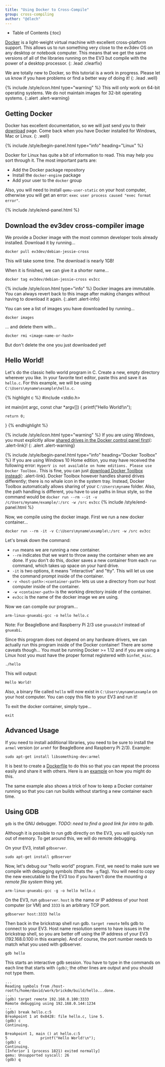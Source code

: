 ```yaml
---
title: "Using Docker to Cross-Compile"
group: cross-compiling
author: "@dlech"
---
```


* Table of Contents
{:toc}

[Docker] is a light-weight virtual machine with excellent cross-platform support.
This allows us to run something very close to the ev3dev OS on any desktop or
notebook computer. This means that we get the same versions of all of the libraries
running on the EV3 but compile with the power of a desktop processor.
{: .lead .clearfix}

We are totally new to Docker, so this tutorial is a work in progress. Please
let us know if you have problems or find a better way of doing it!
{: .lead .well}

[Docker]: http://www.docker.com/

{% include /style/icon.html type="warning" %}
This will only work on 64-bit operating systems. We do not maintain images for
32-bit operating systems.
{:.alert .alert-warning}


## Getting Docker

Docker has excellent documentation, so we will just send you to their
[download](http://www.docker.com/products/docker) page. Come back when you have
Docker installed for Windows, Mac or Linux.
{: .well}

{% include /style/begin-panel.html type="info" heading="Linux" %}

Docker for Linux has quite a bit of information to read. This may help you sort
through it. The most important parts are:

* Add the Docker package repository
* Install the `docker-engine` package
* Add your user to the `docker` group
 
Also, you will need to install `qemu-user-static` on your host computer, otherwise
you will get an error: `exec user process caused "exec format error"`.

{% include /style/end-panel.html %}

## Download the ev3dev cross-compiler image

We provide a Docker image with the most common developer tools already installed.
Download it by running...

    docker pull ev3dev/debian-jessie-cross

This will take some time. The download is nearly 1GB!


When it is finished, we can give it a shorter name...

    docker tag ev3dev/debian-jessie-cross ev3cc

{% include /style/icon.html type="info" %}
Docker images are immutable. You can always revert back to this image after making
changes without having to download it again.
{:.alert .alert-info}

You can see a list of images you have downloaded by running...

    docker images

... and delete them with...

    docker rmi <image-name-or-hash>

But don't delete the one you just downloaded yet!


## Hello World!

Let's do the classic hello world program in C. Create a new, empty directory
wherever you like. In your favorite text editor, paste this and save it as
`hello.c`. For this example, we will be using `C:\Users\myname\example\hello.c`.

{% highlight c %}
#include <stdio.h>

int main(int argc, const char *argv[])
{
    printf("Hello World!\n");

    return 0;
}
{% endhighlight %}

{% include /style/icon.html type="warning" %}
If you are using Windows, you must explicitly allow [shared drives in the Docker
control panel first][shared-drives]{: .alert-link}!
{: .alert .alert-warning}

[shared-drives]: https://docs.docker.com/docker-for-windows/#/shared-drives

{% include /style/begin-panel.html type="info" heading="Docker Toolbox" %}
If you are using Windows 10 Home edition, you may have received the following error: `HyperV is not available on home editions. Please use Docker Toolbox.`
This is fine, you can just [download Docker Toolbox instead][docker-toolbox]{: .alert-link}. Docker Toolbox however handles shared drives differently; there is no whale icon in the system tray. Instead, Docker Toolbox automatically allows sharing of your `C:\Users\myname` folder. Also, the path handling is different, you have to use paths in linux style, so the command would be `docker run --rm --it -v /c/Users/myname/example/:/src -w /src ev3cc`
{% include /style/end-panel.html %}

[docker-toolbox]: https://www.docker.com/products/docker-toolbox

Now, we compile using the docker image. First we run a new docker container...

    docker run --rm -it -v C:\Users\myname\example\:/src -w /src ev3cc

Let's break down the command:

* `run` means we are running a new container.
* `--rm` indicates that we want to throw away the container when we are done.
  If you don't do this, docker saves a new container from each `run` command,
  which takes up space on your hard drive.
* `-it` is two options, it means "interactive" and "tty". This will let us use
  the command prompt inside of the container.
* `-v <host-path>:<container-path>` lets us use a directory from our host computer
  inside of the container.
* `-w <container-path>` is the working directory inside of the container.
* `ev3cc` is the name of the docker image we are using.

Now we can compile our program...

    arm-linux-gnueabi-gcc -o hello hello.c

Note: For BeagleBone and Raspberry Pi 2/3 use `gnueabihf` instead of `gnueabi`.

Since this program does not depend on any hardware drivers, we can actually run
this program inside of the Docker container! There are some caveats though...
You must be running Docker >= 1.12 and if you are using a Linux host you must
have the proper format registered with `binfmt_misc`.

    ./hello

This will output:

    Hello World!

Also, a binary file called `hello` will now exist in `C:\Users\myname\example`
on your host computer. You can copy this file to your EV3 and run it!

To exit the docker container, simply type...

    exit


## Advanced Usage

If you need to install additional libraries, you need to be sure to install
the `armel` version (or `armhf` for BeagleBone and Raspberry Pi 2/3). Example:

    sudo apt-get install libsomething-dev:armel

It is best to create a [Dockerfile] to do this so that you can repeat the
process easily and share it with others. Here is an [example] on how you might
do this.

The same example also shows a trick of how to keep a Docker container running
so that you can run builds without starting a new container each time.

[Dockerfile]: https://docs.docker.com/engine/reference/builder/
[example]: https://github.com/ev3dev/lms2012-compat/tree/ev3dev-jessie/docker


## Using GDB

`gdb` is the GNU debugger. _TODO: need to find a good link for intro to gdb._

Although it is possible to run gdb directly on the EV3, you will quickly run
out of memory. To get around this, we will do remote debugging.

On your EV3, install `gdbserver`.

    sudo apt-get install gdbserver

Now, let's debug our "hello world" program. First, we need to make sure we compile
with debugging symbols (thats the `-g` flag). You will need to copy the new
executable to the EV3 too if you haven't done the *mounting a remote file system*
thing yet.

    arm-linux-gnueabi-gcc -g -o hello hello.c

On the EV3, run `gdbserver`. `host` is the name or IP address of your host
computer (or VM) and `3333` is an arbitrary TCP port.

    gdbserver host:3333 hello

Then back in the brickstrap shell run gdb. `target remote` tells gdb to connect
to your EV3. Host name resolution seems to have issues in the brickstrap shell,
so you are better off using the IP address of your EV3 (192.168.0.100 in this
example). And of course, the port number needs to match what you used with
gdbserver.

    gdb hello

This starts an interactive gdb session. You have to type in the commands
on each line that starts with `(gdb)`; the other lines are output and
you should not type them.

    ...
    Reading symbols from /host-rootfs/home/david/work/brickdm/build/hello...done.
    ...
    (gdb) target remote 192.168.0.100:3333
    Remote debugging using 192.168.0.144:1234
    ...
    (gdb) break hello.c:5
    Breakpoint 1 at 0x8428: file hello.c, line 5.
    (gdb) c
    Continuing.
    
    Breakpoint 1, main () at hello.c:5
    5               printf("Hello World!\n");
    (gdb) c
    Continuing.
    [Inferior 1 (process 1821) exited normally]
    qemu: Unsupported syscall: 26
    (gdb) q
